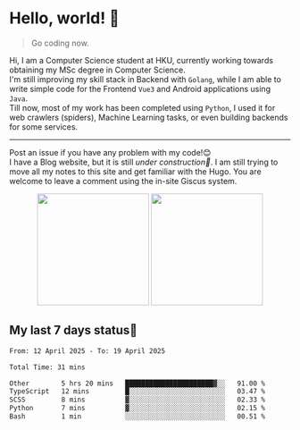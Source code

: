 # Hello, world! 🥰
> Go coding now.
  
Hi, I am a Computer Science student at HKU, currently working towards obtaining my MSc degree in Computer Science.  
I'm still improving my skill stack in Backend with `Golang`, while I am able to write simple code for the Frontend `Vue3` and Android applications using `Java`.  
Till now, most of my work has been completed using `Python`, I used it for web crawlers (spiders), Machine Learning tasks, or even building backends for some services.

-------
Post an issue if you have any problem with my code!😊  
I have a Blog website, but it is still *under construction🚧*. I am still trying to move all my notes to this site and get familiar with the Hugo. You are welcome to leave a comment using the in-site Giscus system.  


<div align="center">
<div><img src="https://github-readme-stats.vercel.app/api?username=Xrondev&count_private=true" height="200px"/> <img src="https://github-readme-stats.vercel.app/api/top-langs/?username=Xrondev" height="200px"/></div>
</div>
<div align="center"></div>  

## My last 7 days status🧐

<!--START_SECTION:waka-->

```txt
From: 12 April 2025 - To: 19 April 2025

Total Time: 31 mins

Other        5 hrs 20 mins   ██████████████████████▓░░   91.00 %
TypeScript   12 mins         █░░░░░░░░░░░░░░░░░░░░░░░░   03.47 %
SCSS         8 mins          ▓░░░░░░░░░░░░░░░░░░░░░░░░   02.33 %
Python       7 mins          ▓░░░░░░░░░░░░░░░░░░░░░░░░   02.15 %
Bash         1 min           ░░░░░░░░░░░░░░░░░░░░░░░░░   00.51 %
```

<!--END_SECTION:waka-->
